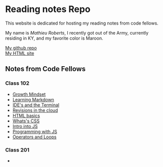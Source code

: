 # Reading notes Repo
This website is dedicated for hosting my reading notes from code fellows.

My name is _Mathieu Roberts_, I recently got out of the Army, currently residing in KY, and my favorite color is Maroon.

[My github repo](https://vadengrey.github.io/reading-notes/) <br>
[My HTML site](https://vadengrey.github.io/html/)

## Notes from Code Fellows

### **Class 102**

- [Growth Mindset](https://vadengrey.github.io/reading-notes/growthmindset)
- [Learning Markdown](https://vadengrey.github.io/reading-notes/102learning-markdown)
- [IDE's and the Terminal](https://vadengrey.github.io/reading-notes/IDEs-and-the-Terminal)
- [Revisions in the cloud](https://vadengrey.github.io/reading-notes/revisionsinthecloud)
- [HTML basics](https://vadengrey.github.io/reading-notes/html)
- [Whats's CSS](https://vadengrey.github.io/reading-notes/designwithcss)
- [Intro into JS](https://vadengrey.github.io/reading-notes/introintojs)
- [Programming with JS](https://vadengrey.github.io/reading-notes/programmingjs)
- [Operators and Loops](https://vadengrey.github.io/reading-notes/opsnloops)

### **Class 201**
- 

